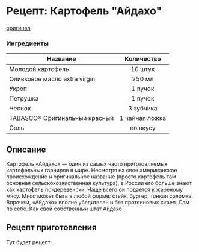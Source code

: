 # Рецепт: Картофель "Айдахо"
[оригинал](https://eda.ru/recepty/osnovnye-blyuda/kartofel-ajdaho-30625)

### Ингредиенты
| Название        							| Количество    	|
| -------------   							|:-----------------:|
| Молодой картофель  						| 10 штук 			|
| Оливковое масло extra virgin  			| 250 мл 			|
| Укроп										| 1 пучок 			|
| Петрушка            						| 1 пучок   		|
| Чеснок                              		| 3 зубчика  		|
| TABASCO® Оригинальный красный             | 1 чайная ложка    |
| Соль                             			| по вкусу     		|

## Описание
Картофель «Айдахо» — один из самых часто приготовляемых картофельных гарниров в мире. Несмотря на свое американское происхождение и оригинальное название (просто картофель там основная сельскохозяйственная культура), в России его больше знают как картофель по-деревенски. Чаще всего он подается к жареному мясу. Мясо может быть в любой форме: стейк, бургер, тонкая соломка. Впрочем, «Айдахо» вполне убедителен и без протеиновых скреп. Сам по себе. Как свой собственный штат Айдахо

## Рецепт приготовления
Тут будет рецепт...
